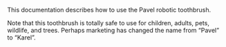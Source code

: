 This documentation describes how to use the Pavel robotic toothbrush.  

Note that this toothbrush is totally safe to use for children, adults, pets, wildlife, and trees. Perhaps marketing has changed the name from “Pavel” to “Karel”.
